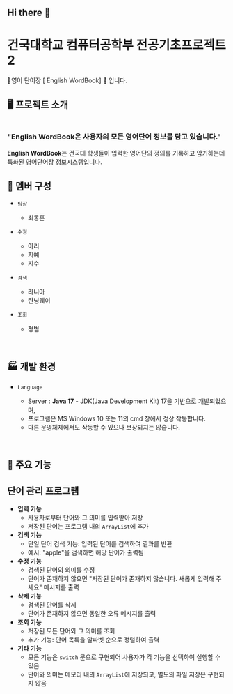 ## Hi there 👋

# 건국대학교 컴퓨터공학부 전공기초프로젝트2
🌃영어 단어장 [ English WordBook] 🎇 입니다.   

   
## 🖥️ 프로젝트 소개
<table>
  <tr>

  </tr>
</table>

  
### "**English WordBook**은 사용자의 모든 영어단어 정보를 **담고** 있습니다."   
**English WordBook**는 건국대 학생들이 입력한 영어단의 정의를 기록하고 암기하는데 특화된 영어단어장 정보시스템입니다.

## 🥇 멤버 구성
+ `팀장`
  + 최동훈   
    
+ `수정`
  + 아리
  + 지예
  + 지수
  
+ `검색`
  + 라니아 
  + 탄닝웨이
    
+ `조회`
  + 정범   


<br/>



## 🏭 개발 환경
+ `Language`

  + Server : **Java 17** - JDK(Java Development Kit) 17을 기반으로 개발되었으며,
  +  프로그램은 MS Windows 10 또는 11의 cmd 창에서 정상 작동합니다.
  +  다른 운영체제에서도 작동할 수 있으나 보장되지는 않습니다.

<br/>



## 📌 주요 기능  
## 단어 관리 프로그램

- **입력 기능**
  - 사용자로부터 단어와 그 의미를 입력받아 저장
  - 저장된 단어는 프로그램 내의 `ArrayList`에 추가
- **검색 기능**
  - 단일 단어 검색 기능: 입력된 단어를 검색하여 결과를 반환
  - 예시: "apple"을 검색하면 해당 단어가 출력됨
- **수정 기능**
  - 검색된 단어의 의미를 수정
  - 단어가 존재하지 않으면 "저장된 단어가 존재하지 않습니다. 새롭게 입력해 주세요" 메시지를 출력
- **삭제 기능**
  - 검색된 단어를 삭제
  - 단어가 존재하지 않으면 동일한 오류 메시지를 출력
- **조회 기능**
  - 저장된 모든 단어와 그 의미를 조회
  - 추가 기능: 단어 목록을 알파벳 순으로 정렬하여 출력
- **기타 기능**
  - 모든 기능은 `switch` 문으로 구현되어 사용자가 각 기능을 선택하여 실행할 수 있음
  - 단어와 의미는 메모리 내의 `ArrayList`에 저장되고, 별도의 파일 저장은 구현되지 않음


